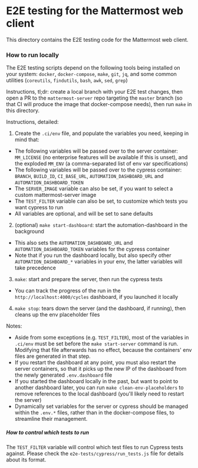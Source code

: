 # E2E testing for the Mattermost web client

This directory contains the E2E testing code for the Mattermost web client.

### How to run locally

The E2E testing scripts depend on the following tools being installed on your system: `docker`, `docker-compose`, `make`, `git`, `jq`, and some common utilities (`coreutils`, `findutils`, `bash`, `awk`, `sed`, `grep`)

Instructions, tl;dr: create a local branch with your E2E test changes, then open a PR to the `mattermost-server` repo targeting the `master` branch (so that CI will produce the image that docker-compose needs), then run `make` in this directory.

Instructions, detailed:
1. Create the `.ci/env` file, and populate the variables you need, keeping in mind that:
  * The following variables will be passed over to the server container: `MM_LICENSE` (no enterprise features will be available if this is unset), and the exploded `MM_ENV` (a comma-separated list of env var specifications)
  * The following variables will be passed over to the cypress container: `BRANCH`, `BUILD_ID`, `CI_BASE_URL`, `AUTOMATION_DASHBOARD_URL` and `AUTOMATION_DASHBOARD_TOKEN`
  * The `SERVER_IMAGE` variable can also be set, if you want to select a custom mattermost-server image
  * The `TEST_FILTER` variable can also be set, to customize which tests you want cypress to run
  * All variables are optional, and will be set to sane defaults
2. (optional) `make start-dashboard`: start the automation-dashboard in the background
  * This also sets the `AUTOMATION_DASHBOARD_URL` and `AUTOMATION_DASHBOARD_TOKEN` variables for the cypress container
  * Note that if you run the dashboard locally, but also specify other `AUTOMATION_DASHBOARD_*` variables in your env, the latter variables will take precedence
3. `make`: start and prepare the server, then run the cypress tests
  * You can track the progress of the run in the `http://localhost:4000/cycles` dashboard, if you launched it locally
4. `make stop`: tears down the server (and the dashboard, if running), then cleans up the env placeholder files

Notes:
- Aside from some exceptions (e.g. `TEST_FILTER`), most of the variables in `.ci/env` must be set before the `make start-server` command is run. Modifying that file afterwards has no effect, because the containers' env files are generated in that step.
- If you restart the dashboard at any point, you must also restart the server containers, so that it picks up the new IP of the dashboard from the newly generated `.env.dashboard` file
- If you started the dashboard locally in the past, but want to point to another dashboard later, you can run `make clean-env-placeholders` to remove references to the local dashboard (you'll likely need to restart the server)
- Dynamically set variables for the server or cypress should be managed within the `.env.*` files, rather than in the docker-compose files, to streamline their management.

##### How to control which tests to run

The `TEST_FILTER` variable will control which test files to run Cypress tests against. Please check the `e2e-tests/cypress/run_tests.js` file for details about its format.
